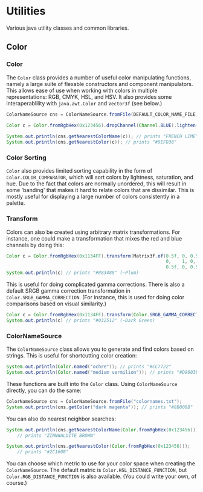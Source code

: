 Utilities
=========

Various java utility classes and common libraries.

Color
-----

### Color
The `Color` class provides a number of useful color manipulating functions, namely a large suite of flexable constructors and component manipulators. This allows ease of use when working with colors in multiple representations: RGB, CMYK, HSL, and HSV. It also provides some interaperablility with `java.awt.Color` and `Vector3f` (see below.)

```java
ColorNameSource cns = ColorNameSource.fromFile(DEFAULT_COLOR_NAME_FILE, Color.RGB_DISTANCE_FUNCTION);
        
Color c = Color.fromRgbHex(0x123456).dropChannel(Channel.BLUE).lighten(0.6f);

System.out.println(cns.getNearestColorName(c)); // prints "FRENCH LIME"
System.out.println(cns.getNearestColor(c)); // prints "#9EFD38"
```

### Color Sorting

`Color` also provides limited sorting capability in the form of `Color.COLOR_COMPARATOR`, which will sort colors by lightness, saturation, and hue. Due to the fact that colors are normally unordered, this will result in some 'banding' that makes it hard to relate colors that are dissimilar. This is mostly useful for displaying a large number of colors consistently in a palette.

### Transform

Colors can also be created using arbitrary matrix transformations. For instance, 
one could make a transformation that mixes the red and blue channels by doing this:

```java
Color c = Color.fromRgbHex(0x1134FF).transform(Matrix3f.of(0.5f, 0, 0.5f, 
                                                           0,    1, 0, 
                                                           0.5f, 0, 0.5f));
System.out.println(c) // prints "#883488" (~Plum)
```

This is useful for doing complicated gamma corrections. There is also a default SRGB gamma correction transformation in `Color.SRGB_GAMMA_CORRECTION`. (For instance, this is used for doing color comparisons based on visual similarity.)

```java
Color c = Color.fromRgbHex(0x1134FF).transform(Color.SRGB_GAMMA_CORRECTION);
System.out.println(c) // prints "#032512" (~Dark Green)
```


### ColorNameSource
The `ColorNameSource` class allows you to generate and find colors based on strings. This is useful for shortcutting color creation:

```java
System.out.println(Color.named("ochre")); // prints "#CC7722"
System.out.println(Color.named("medium vermilion")); // prints "#D9603B"
```

These functions are built into the `Color` class. Using `ColorNameSource` directly, you can do the same:

```java
ColorNameSource cns = ColorNameSource.fromFile("colornames.txt");
System.out.println(cns.getColor("dark magenta")); // prints "#8B008B"
```


You can also do nearest neighbor searches:

```java
System.out.println(cns.getNearestColorName(Color.fromRgbHex(0x123456)));
    // prints "ZINNWALDITE BROWN"

System.out.println(cns.getNearestColor(Color.fromRgbHex(0x123456)));
    // prints "#2C1608"
```

You can choose which metric to use for your color space when creating the `ColorNameSource`. The default matric is `Color.HSL_DISTANCE_FUNCTION`, but `Color.RGB_DISTANCE_FUNCTION` is also available. (You could write your own, of course.)